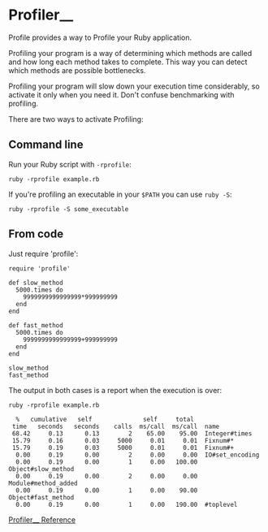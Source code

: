 # Profiler__

Profile provides a way to Profile your Ruby application.

Profiling your program is a way of determining which methods are called and
how long each method takes to complete.  This way you can detect which methods
are possible bottlenecks.

Profiling your program will slow down your execution time considerably, so
activate it only when you need it.  Don't confuse benchmarking with profiling.

There are two ways to activate Profiling:

## Command line

Run your Ruby script with `-rprofile`:

    ruby -rprofile example.rb

If you're profiling an executable in your `$PATH` you can use `ruby -S`:

    ruby -rprofile -S some_executable

## From code

Just require 'profile':

    require 'profile'

    def slow_method
      5000.times do
        9999999999999999*999999999
      end
    end

    def fast_method
      5000.times do
        9999999999999999+999999999
      end
    end

    slow_method
    fast_method

The output in both cases is a report when the execution is over:

    ruby -rprofile example.rb

      %   cumulative   self              self     total
     time   seconds   seconds    calls  ms/call  ms/call  name
     68.42     0.13      0.13        2    65.00    95.00  Integer#times
     15.79     0.16      0.03     5000     0.01     0.01  Fixnum#*
     15.79     0.19      0.03     5000     0.01     0.01  Fixnum#+
      0.00     0.19      0.00        2     0.00     0.00  IO#set_encoding
      0.00     0.19      0.00        1     0.00   100.00  Object#slow_method
      0.00     0.19      0.00        2     0.00     0.00  Module#method_added
      0.00     0.19      0.00        1     0.00    90.00  Object#fast_method
      0.00     0.19      0.00        1     0.00   190.00  #toplevel

[Profiler__ Reference](https://ruby-doc.org/stdlib-2.6/libdoc/profiler/rdoc/Profiler__.html)